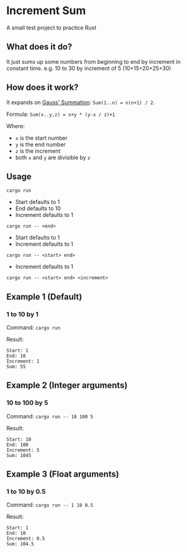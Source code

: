 # Increment Sum
A small test project to practice Rust

## What does it do?
It just sums up some numbers from beginning to end by increment in constant time.
e.g. 10 to 30 by increment of 5 (10+15+20+25+30)

## How does it work?
It expands on [Gauss' Summation](https://letstalkscience.ca/educational-resources/backgrounders/gauss-summation): `Sum(1..n) = n(n+1) / 2`.


Formula: `Sum(x..y,z) = x+y * (y-x / z)+1`

Where:
- `x` is the start number
- `y` is the end number
- `z` is the increment
- both `x` and `y` are divisible by `z`

## Usage
`cargo run`
- Start defaults to 1
- End defaults to 10
- Increment defaults to 1

`cargo run -- <end>`
- Start defaults to 1
- Increment defaults to 1

`cargo run -- <start> end>`
- Increment defaults to 1

`cargo run -- <start> end> <increment>`

## Example 1 (Default)
### 1 to 10 by 1
Command: `cargo run`

Result:
```
Start: 1
End: 10
Increment: 1
Sum: 55
```

## Example 2 (Integer arguments)
### 10 to 100 by 5
Command: `cargo run -- 10 100 5`

Result:
```
Start: 10
End: 100
Increment: 5
Sum: 1045
```

## Example 3 (Float arguments)
### 1 to 10 by 0.5
Command: `cargo run -- 1 10 0.5`

Result:
```
Start: 1
End: 10
Increment: 0.5
Sum: 104.5
```